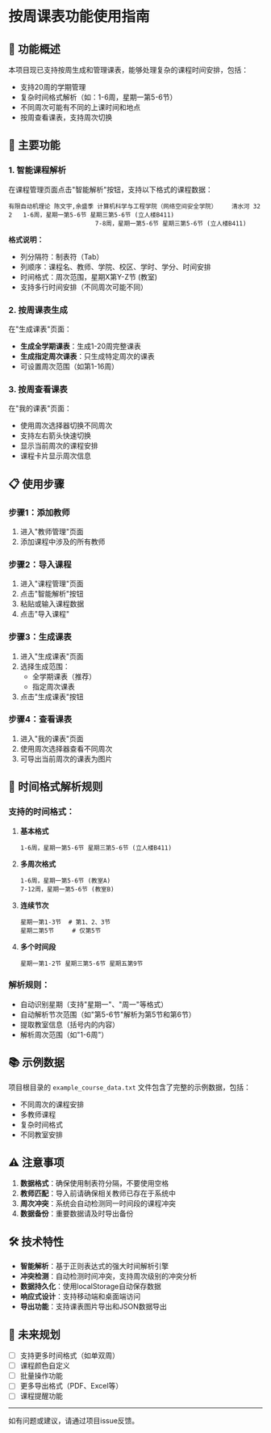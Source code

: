 # 按周课表功能使用指南

## 🎯 功能概述

本项目现已支持按周生成和管理课表，能够处理复杂的课程时间安排，包括：
- 支持20周的学期管理
- 复杂时间格式解析（如：1-6周，星期一第5-6节）
- 不同周次可能有不同的上课时间和地点
- 按周查看课表，支持周次切换

## 🚀 主要功能

### 1. 智能课程解析

在课程管理页面点击"智能解析"按钮，支持以下格式的课程数据：

```
有限自动机理论	陈文宇,余盛季	计算机科学与工程学院（网络空间安全学院）	清水河	32	2	1-6周，星期一第5-6节 星期三第5-6节 (立人楼B411)
						7-8周，星期一第5-6节 星期三第5-6节 (立人楼B411)
```

**格式说明：**
- 列分隔符：制表符（Tab）
- 列顺序：课程名、教师、学院、校区、学时、学分、时间安排
- 时间格式：周次范围，星期X第Y-Z节 (教室)
- 支持多行时间安排（不同周次可能不同）

### 2. 按周课表生成

在"生成课表"页面：
- **生成全学期课表**：生成1-20周完整课表
- **生成指定周次课表**：只生成特定周次的课表
- 可设置周次范围（如第1-16周）

### 3. 按周查看课表

在"我的课表"页面：
- 使用周次选择器切换不同周次
- 支持左右箭头快速切换
- 显示当前周次的课程安排
- 课程卡片显示周次信息

## 📋 使用步骤

### 步骤1：添加教师
1. 进入"教师管理"页面
2. 添加课程中涉及的所有教师

### 步骤2：导入课程
1. 进入"课程管理"页面
2. 点击"智能解析"按钮
3. 粘贴或输入课程数据
4. 点击"导入课程"

### 步骤3：生成课表
1. 进入"生成课表"页面
2. 选择生成范围：
   - 全学期课表（推荐）
   - 指定周次课表
3. 点击"生成课表"按钮

### 步骤4：查看课表
1. 进入"我的课表"页面
2. 使用周次选择器查看不同周次
3. 可导出当前周次的课表为图片

## 🔧 时间格式解析规则

### 支持的时间格式：

1. **基本格式**
   ```
   1-6周，星期一第5-6节 星期三第5-6节 (立人楼B411)
   ```

2. **多周次格式**
   ```
   1-6周，星期一第5-6节 (教室A)
   7-12周，星期一第5-6节 (教室B)
   ```

3. **连续节次**
   ```
   星期一第1-3节  # 第1、2、3节
   星期二第5节     # 仅第5节
   ```

4. **多个时间段**
   ```
   星期一第1-2节 星期三第5-6节 星期五第9节
   ```

### 解析规则：
- 自动识别星期（支持"星期一"、"周一"等格式）
- 自动解析节次范围（如"第5-6节"解析为第5节和第6节）
- 提取教室信息（括号内的内容）
- 解析周次范围（如"1-6周"）

## 📚 示例数据

项目根目录的 `example_course_data.txt` 文件包含了完整的示例数据，包括：
- 不同周次的课程安排
- 多教师课程
- 复杂时间格式
- 不同教室安排

## ⚠️ 注意事项

1. **数据格式**：确保使用制表符分隔，不要使用空格
2. **教师匹配**：导入前请确保相关教师已存在于系统中
3. **周次冲突**：系统会自动检测同一时间段的课程冲突
4. **数据备份**：重要数据请及时导出备份

## 🛠️ 技术特性

- **智能解析**：基于正则表达式的强大时间解析引擎
- **冲突检测**：自动检测时间冲突，支持周次级别的冲突分析
- **数据持久化**：使用localStorage自动保存数据
- **响应式设计**：支持移动端和桌面端访问
- **导出功能**：支持课表图片导出和JSON数据导出

## 🚀 未来规划

- [ ] 支持更多时间格式（如单双周）
- [ ] 课程颜色自定义
- [ ] 批量操作功能
- [ ] 更多导出格式（PDF、Excel等）
- [ ] 课程提醒功能

---

如有问题或建议，请通过项目issue反馈。
